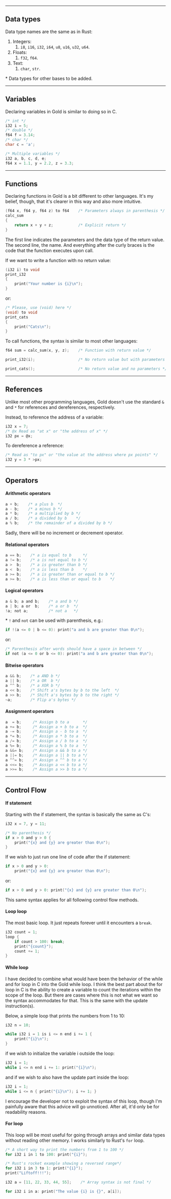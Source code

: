 -----

## Data types

Data type names are the same as in Rust:

1. Integers:
	1. `i8`, `i16`, `i32`, `i64`, `u8`, `u16`, `u32`, `u64`.
2. Floats:
	1. `f32`, `f64`.
3. Text:
	1. `char`, `str`.

\* Data types for other bases to be added.

---

## Variables

Declaring variables in Gold is similar to doing so in C.

``` c
/* int */
i32 i = 5;
/* double */
f64 f = 3.14;
/* char */
char c = 'a';

/* Multiple variables */
i32 a, b, c, d, e;
f64 x = 1.1, y = 2.2, z = 3.3;
```

---

## Functions

Declaring functions in Gold is a bit different to other languages.
It's my belief, though, that it's clearer in this way and also
more intuitive.

``` c
(f64 x, f64 y, f64 z) to f64    /* Parameters always in parenthesis */
calc_sum
{
	return x + y + z;           /* Explicit return */
}
```

The first line indicates the parameters and the data type of the
return value. The second line, the name. And everything after the
curly braces is the code that the function executes upon call.

If we want to write a function with no return value:

``` c
(i32 i) to void
print_i32
{
	print("Your number is {i}\n");
}
```

or:

``` c
/* Please, use (void) here */
(void) to void
print_cats
{
	print("Cats\n");
}
```

To call functions, the syntax is similar to most other languages:

``` c
f64 sum = calc_sum(x, y, z);    /* Function with return value */

print_i32(i);                   /* No return value but with parameters */

print_cats();                   /* No return value and no parameters */
```

---

## References

Unlike most other programming languages, Gold doesn't use the
standard `&` and `*` for references and dereferences, respectively.

Instead, to reference the address of a variable:

``` c
i32 x = 7;
/* @x Read as "at x" or "the address of x" */
i32 px = @x;
```

To dereference a reference:

``` c
/* Read as "to px" or "the value at the address where px points" */
i32 y = 3 * >px;
```

---

## Operators

#### Arithmetic operators

``` c
a + b;    /* a plus b  */
a - b;    /* a minus b */
a * b;    /* a multiplied by b */
a / b;    /* a divided by b    */
a % b;    /* the remainder of a divided by b */
```

Sadly, there will be no increment or decrement operator.

#### Relational operators

``` c
a == b;    /* a is equal to b     */
a != b;    /* a is not equal to b */
a >  b;    /* a is greater than b */
a <  b;    /* a is less than b    */
a >= b;    /* a is greater than or equal to b */
a >= b;    /* a is less than or equal to b    */
```

#### Logical operators

``` c
a & b; a and b;    /* a and b */
a | b; a or  b;    /* a or b  */
!a; not a;         /* not a   */
```

\* `!` and `not` can be used with parenthesis, e.g.:

``` c
if !(a <= 0 | b <= 0): print("a and b are greater than 0\n");
```

or:

``` c
/* Parenthesis after words should have a space in between */
if not (a <= 0 or b <= 0): print("a and b are greater than 0\n");
```

#### Bitwise operators

``` c
a && b;    /* a AND b */
a || b;    /* a OR  b */
a ^^ b;    /* a XOR b */
a << b;    /* Shift a's bytes by b to the left  */
a >> b;    /* Shift a's bytes by b to the right */
~a;        /* Flip a's bytes */
```

#### Assignment operators

``` c
a  = b;     /* Assign b to a      */
a += b;     /* Assign a + b to a  */
a -= b;     /* Assign a - b to a  */
a *= b;     /* Assign a * b to a  */
a /= b;     /* Assign a / b to a  */
a %= b;     /* Assign a % b to a  */
a &&= b;    /* Assign a && b to a */
a ||= b;    /* Assign a || b to a */
a ^^= b;    /* Assign a ^^ b to a */
a <<= b;    /* Assign a << b to a */
a >>= b;    /* Assign a >> b to a */
```

---

## Control Flow

#### If statement

Starting with the if statement, the syntax is basically the same
as C's:

``` c
i32 x = 7, y = 11;

/* No parenthesis */
if x > 0 and y > 0 {
	print("{x} and {y} are greater than 0\n");
}
```

If we wish to just run one line of code after the if statement:

``` c
if x > 0 and y > 0:
	print("{x} and {y} are greater than 0\n");
```

or:

``` c
if x > 0 and y > 0: print("{x} and {y} are greater than 0\n");
```

This same syntax applies for all following control flow methods.

#### Loop loop

The most basic loop. It just repeats forever until it encounters a
`break`.

``` c
i32 count = 1;
loop {
	if count > 100: break;
	print("{count}");
	count += 1;
}
```

#### While loop

I have decided to combine what would have been the behavior of the
while and for loop in C into the Gold while loop. I think the best
part about the for loop in C is the ability to create a variable
to count the iterations within the scope of the loop. But there
are cases where this is not what we want so the syntax accommodates
for that. This is the same with the update instruction(s).

Below, a simple loop that prints the numbers from 1 to 10:

``` c
i32 n = 10;

while i32 i = 1 is i <= n end i += 1 {
	print("{i}\n");
}
```

if we wish to initialize the variable i outside the loop:

``` c
i32 i = 1;
while i <= n end i += 1: print("{i}\n");
```

and if we wish to also have the update part inside the loop:

``` c
i32 i = 1;
while i <= n { print("{i}\n"); i += 1; }
```

I encourage the developer not to exploit the syntax of this loop,
though I'm painfully aware that this advice will go unnoticed.
After all, it'd only be for readability reasons.

#### For loop

This loop will be most useful for going through arrays and similar
data types without reading other memory. I works similarly to
Rust's `for` loop.

``` c
/* A short way to print the numbers from 1 to 100 */
for i32 i in 1 to 100: print("{i}");

/* Rust's rocket example showing a reversed range*/
for i32 i in 3 to 1: print("{i}");
print("Liftoff!!!");

i32 a = [11, 22, 33, 44, 55];    /* Array syntax is not final */

for i32 i in a: print("The value {i} is {}", a[i]);
```